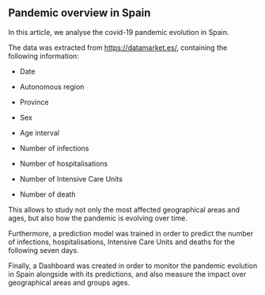 ## Pandemic overview in Spain

In this article, we analyse the covid-19 pandemic evolution in Spain.

The data was extracted from https://datamarket.es/, containing the following information:

+ Date

+ Autonomous region

+ Province

+ Sex

+ Age interval

+ Number of infections

+ Number of hospitalisations

+ Number of Intensive Care Units

+ Number of death


This allows to study not only the most affected geographical areas and ages, but also how the pandemic is evolving over time.

Furthermore, a prediction model was trained in order to predict the number of infections, hospitalisations, Intensive Care Units and deaths for the following seven days.


Finally, a Dashboard was created in order to monitor the pandemic evolution in Spain alongside with its predictions, and also measure the impact over geographical areas and groups ages. 

